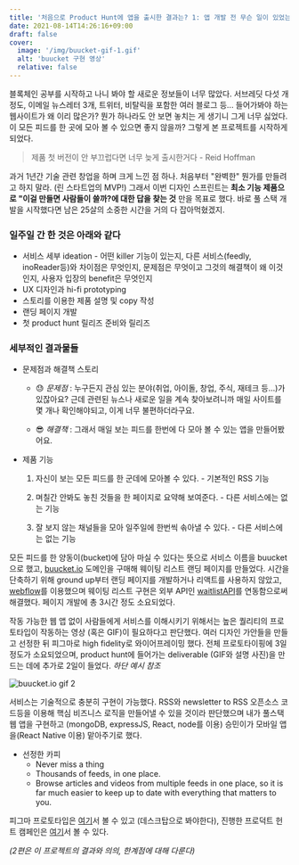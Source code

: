 ```yaml
---
title: '처음으로 Product Hunt에 앱을 출시한 결과는? 1: 앱 개발 전 무슨 일이 있었는가?'
date: 2021-08-14T14:26:16+09:00
draft: false
cover:
  image: '/img/buucket-gif-1.gif'
  alt: 'buucket 구현 영상'
  relative: false
---
```


블록체인 공부를 시작하고 나니 봐야 할 새로운 정보들이 너무 많았다. 서브레딧 다섯 개 정도, 이메일 뉴스레터 3개, 트위터, 비탈릭을 포함한 여러 블로그 등... 들어가봐야 하는 웹사이트가 왜 이리 많은가? 뭔가 하나라도 안 보면 놓치는 게 생기니 그게 너무 싫었다. 이 모든 피드를 한 곳에 모아 볼 수 있으면 좋지 않을까? 그렇게 본 프로젝트를 시작하게 되었다.

> 제품 첫 버전이 안 부끄럽다면 너무 늦게 출시한거다 - Reid Hoffman

과거 1년간 기술 관련 창업을 하며 크게 느낀 점 하나. 처음부터 "완벽한" 뭔가를 만들려고 하지 말라. (린 스타트업의 MVP!) 그래서 이번 디자인 스프린트는 **최소 기능 제품으로 "이걸 만들면 사람들이 쓸까?에 대한 답을 찾는 것** 만을 목표로 했다. 바로 풀 스택 개발을 시작했다면 남은 25살의 소중한 시간을 거의 다 잡아먹혔겠지.

### 일주일 간 한 것은 아래와 같다

- 서비스 세부 ideation - 어떤 killer 기능이 있는지, 다른 서비스(feedly, inoReader등)와 차이점은 무엇인지, 문제점은 무엇이고 그것의 해결책이 왜 이것인지, 사용자 입장의 benefit은 무엇인지
- UX 디자인과 hi-fi prototyping
- 스토리를 이용한 제품 설명 및 copy 작성
- 랜딩 페이지 개발
- 첫 product hunt 릴리즈 준비와 릴리즈

### 세부적인 결과물들

- 문제점과 해결책 스토리

  - 😓 _문제점_ : 누구든지 관심 있는 분야(취업, 아이돌, 창업, 주식, 재테크 등...)가 있잖아요? 근데 관련된 뉴스나 새로운 일을 계속 찾아보려니까 매일 사이트를 몇 개나 확인해야되고, 이게 너무 불편하더라구요.

  - 😎 _해결책_ : 그래서 매일 보는 피드를 한번에 다 모아 볼 수 있는 앱을 만들어봤어요.

- 제품 기능

  1.  자신이 보는 모든 피드를 한 군데에 모아볼 수 있다. - 기본적인 RSS 기능

  2.  며칠간 안봐도 놓친 것들을 한 페이지로 요약해 보여준다. - 다른 서비스에는 없는 기능

  3.  잘 보지 않는 채널들을 모아 일주일에 한번씩 솎아낼 수 있다. - 다른 서비스에는 없는 기능

모든 피드를 한 양동이(bucket)에 담아 마실 수 있다는 뜻으로 서비스 이름을 buucket으로 했고, [buucket.io](https://www.buucket.io/) 도메인을 구매해 웨이팅 리스트 랜딩 페이지를 만들었다. 시간을 단축하기 위해 ground up부터 랜딩 페이지를 개발하거나 리액트를 사용하지 않았고, [webflow](https://webflow.com/)를 이용했으며 웨이팅 리스트 구현은 외부 API인 [waitlistAPI](https://getwaitlist.com/)를 연동함으로써 해결했다. 페이지 개발에 총 3시간 정도 소요되었다.

작동 가능한 웹 앱 없이 사람들에게 서비스를 이해시키기 위해서는 높은 퀄리티의 프로토타입이 작동하는 영상 (혹은 GIF)이 필요하다고 판단했다. 여러 디자인 가안들을 만들고 선정한 뒤 피그마로 high fidelity로 와이어프레이밍 했다. 전체 프로토타이핑에 3일 정도가 소요되었으며, product hunt에 들어가는 deliverable (GIF와 설명 사진)을 만드는 데에 추가로 2일이 들었다. _하단 예시 참조_

![buucket.io gif 2](/img/buucket-gif-2.gif)

서비스는 기술적으로 충분히 구현이 가능했다. RSS와 newsletter to RSS 오픈소스 코드등을 이용해 핵심 비즈니스 로직을 만들어낼 수 있을 것이라 판단했으며 내가 풀스택 웹 앱을 구현하고 (mongoDB, expressJS, React, node를 이용) 승민이가 모바일 앱을(React Native 이용) 맡아주기로 했다.

- 선정한 카피
  - Never miss a thing
  - Thousands of feeds, in one place.
  - Browse articles and videos from multiple feeds in one place, so it is far much easier to keep up to date with everything that matters to you.

피그마 프로토타입은 [여기](https://www.figma.com/proto/1dHyvpbL3gEV6ZJ4cpGYbC/buucket?page-id=64%3A310&node-id=93%3A1192&viewport=241%2C48%2C0.19&scaling=scale-down&starting-point-node-id=93%3A1192&show-proto-sidebar=1&hide-ui=1)서 볼 수 있고 (데스크탑으로 봐야한다), 진행한 프로덕트 헌트 캠페인은 [여기](https://www.producthunt.com/posts/buucket)서 볼 수 있다.

_(2편은 이 프로젝트의 결과와 의의, 한계점에 대해 다룬다)_
